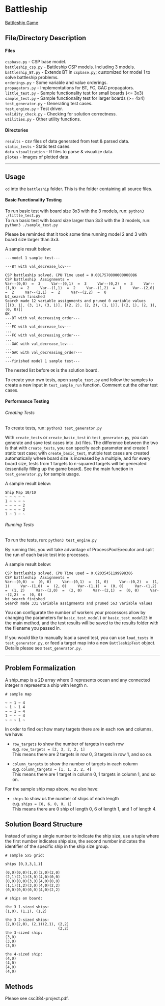 # Battleship

[Battleship Game](https://en.wikipedia.org/wiki/Battleship_(game))

## File/Directory Description

#### Files

`cspbase.py` - CSP base model.  
`battleship_csp.py` - Battleship CSP models. Including 3 models.  
`battleship_BT.py` - Extends BT in `cspbase.py`; customized for model 1 to solve battleship problems.  
`orderings.py` - Some variable and value orderings.  
`propagators.py` - Implementations for BT, FC, GAC propagators.  
`little_test.py` - Sample functionality test for small boards (<= 3x3)  
`sample_test.py` - Sample functionality test for larger boards (>= 4x4)  
`test_generator.py` - Generating test cases.  
`test_engine.py` - Test driver.  
`validity_check.py` - Checking for solution correctness.  
`utilities.py` - Other utility functions.  

#### Directories

`results` - csv files of data generated from test & parsed data.  
`static_tests` - Static test cases.  
`data_visualization` - R files to parse & visualize data.  
`plotes` - Images of plotted data.  

---
## Usage

`cd` into the `battleship` folder. This is the folder containing all source files.  

#### Basic Functionality Testing

To run basic test with board size 3x3 with the 3 models, run: `python3 ./little_test.py`  
To run basic test with board size larger than 3x3 with the 3 models, run: `python3 ./sample_test.py`  

Please be reminded that it took some time running model 2 and 3 with board size larger than 3x3. 

A sample result below:

```
---model 1 sample test---

---BT with val_decrease_lcv---

CSP battleship solved. CPU Time used = 0.0017570000000000086
CSP battleship  Assignments = 
Var--(0,0)  =  3     Var--(0,1)  =  3     Var--(0,2)  =  3     Var--(1,0)  =  2     Var--(1,1)  =  2     Var--(1,2)  =  1     Var--(2,0)  =  2     Var--(2,1)  =  2     Var--(2,2)  =  0     
bt_search finished
Search made 12 variable assignments and pruned 0 variable values
[[(3, 1), (3, 1), (3, 1)], [(2, 2), (2, 2), (1, 1)], [(2, 1), (2, 1), (0, 0)]]
OK
---BT with val_decreasing_order---
...
---FC with val_decrease_lcv---
...
---FC with val_decreasing_order---
...
---GAC with val_decrease_lcv---
...
---GAC with val_decreasing_order---
...
---finished model 1 sample test---
```

The nested list before `OK` is the solution board.  

To create your own tests, open `sample_test.py` and follow the samples to create a new input in `test_sample_run` function. Comment out the other test cases.  

#### Performance Testing

###### Creating Tests

To create tests, run: `python3 test_generator.py`

With `create_tests` or `create_basic_test` in `test_generator.py`, you can generate and save test cases into .txt files. The difference between the two is that with `create_tests`, you can specify each parameter and create 1 static test case; with `create_basic_test`, mutiple test cases are created automatically where board size is increased by a multiple, and for every board size, tests from 1 targets to n-squared targets will be generated (essentially filling up the game board). See the main function in `test_generator.py` for sample usage.

A sample result below:

```
Ship Map 10/10
~ ~ ~ ~ ~
1 ~ ~ ~ ~
~ ~ ~ ~ 2
~ ~ ~ ~ 2
1 ~ 1 ~ ~
```

###### Running Tests

To run the tests, run: `python3 test_engine.py`

By running this, you will take advantage of ProcessPoolExecutor and split the run of each basic test into processes.

A sample result below:

```
CSP battleship solved. CPU Time used = 0.02035451199998306
CSP battleship  Assignments = 
Var--(0,0)  =  (0, 0)     Var--(0,1)  =  (1, 0)     Var--(0,2)  =  (1, 1)     Var--(1,0)  =  (2, 0)     Var--(1,1)  =  (0, 0)     Var--(1,2)  =  (1, 2)     Var--(2,0)  =  (2, 0)     Var--(2,1)  =  (0, 0)     Var--(2,2)  =  (0, 0)     
bt_search finished
Search made 331 variable assignments and pruned 563 variable values
```

You can configurate the number of workers your processors allow by changing the parameters for `basic_test_model1` or `basic_test_model23` in the main method, and the test results will be saved to the results folder with the filename you passed in.

If you would like to manually load a saved test, you can use `load_tests` in `test_generator.py`, or feed a target map into a new `BattleshipTest` object. Details please see `test_generator.py`.

---
## Problem Formalization

A ship_map is a 2D array where 0 represents ocean and any connected integer n represents a ship with length n.

```
# sample map 

~ ~ 1 ~ 4
~ 1 ~ 1 4
~ ~ 1 ~ 4
1 ~ ~ ~ 4
~ ~ ~ 1 ~
```

In order to find out how many targets there are in each row and columns, we have:
- `row_targets` to show the number of targets in each row   
	e.g. `row_targets = [2, 3, 2, 2, 1]`   
    This means there are 2 targets in row 0, 3 targets in row 1, and so on.

- `column_targets` to show the number of targets in each column  
    e.g. `column_targets = [1, 1, 2, 2, 4]`   
    This means there are 1 target in column 0, 1 targets in column 1, and so on.

For the sample ship map above, we also have:
- `ships` to show us the number of ships of each length   
    e.g. `ships = [0, 6, 0, 0, 1]`  
    This means there are 0 ship of length 0, 6 of length 1, and 1 of length 4.

## Solution Board Structure

Instead of using a single number to indicate the ship size, use a tuple where the first number indicates ship size, the second number indicates the identifier of the specific ship in the ship size group.

```
# sample 5x5 grid:

ships [0,3,3,1,1]

(0,0)(0,0)(1,0)(2,0)(2,0)
(2,1)(2,1)(3,0)(4,0)(0,0)
(0,0)(0,0)(3,0)(4,0)(0,0)
(1,1)(1,2)(3,0)(4,0)(2,2)
(0,0)(0,0)(0,0)(4,0)(2,2)

# ships on board:

the 3 1-sized ships:
(1,0), (1,1), (1,2)

the 3 2-sized ships:
(2,0)(2,0), (2,1)(2,1), (2,2)
                        (2,2)
the 3-sized ship:
(3,0)
(3,0)
(3,0)

the 4-sized ship:
(4,0)
(4,0)
(4,0)
(4,0)
```

## Methods

Please see csc384-project.pdf.

